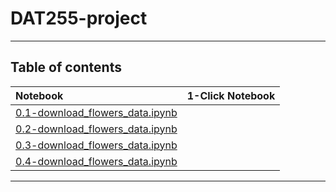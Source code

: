 # DAT255-project

---

## Table of contents

| Notebook    |      1-Click Notebook      |
|:----------|------|
|  [0.1-download_flowers_data.ipynb](https://nbviewer.org/github/oyvindgrutle/DAT255-project/blob/master/nbs/0-Downloading-and-Exploration.ipynb)  |
|  [0.2-download_flowers_data.ipynb](https://nbviewer.org/github/oyvindgrutle/DAT255-project/blob/master/nbs/1-Free-Sound-Classifier.ipynb)  |
|  [0.3-download_flowers_data.ipynb](https://nbviewer.org/github/oyvindgrutle/DAT255-project/blob/master/nbs/2-Transfer-Learning-Data-Collection.ipynb)  |
|  [0.4-download_flowers_data.ipynb](https://nbviewer.org/github/oyvindgrutle/DAT255-project/blob/master/nbs/3-Transfer-Learning-Urban-Sound-Classifier.ipynb)  |

---
